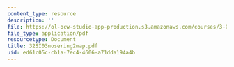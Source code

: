 ```yaml
---
content_type: resource
description: ''
file: https://ol-ocw-studio-app-production.s3.amazonaws.com/courses/3-094-materials-in-human-experience-spring-2004/ed61c05ccb1a7ec44606a71dda194a4b_32SI03nosering2map.pdf
file_type: application/pdf
resourcetype: Document
title: 32SI03nosering2map.pdf
uid: ed61c05c-cb1a-7ec4-4606-a71dda194a4b
---
```

